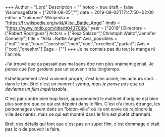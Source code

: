 +++
Author = "Lord"
Description = ""
notoc = true
draft = false
VisionnageDate = ["2019-08-25",""]
date = 2019-09-02T17:47:50+02:00
editor = "kakoune"
Wikipedia = "https://fr.wikipedia.org/wiki/Alita:_Battle_Angel"
Imdb = "https://www.imdb.com/title/tt0437086/"
year = ["2019"]
Directors = ["Robert Rodriguez"]
Actors = ["Rosa Salazar","Christoph Waltz","Jennifer Connelly"]
title = "Alita : Battle Angel"
Avis_possibles = ["nul","long","court","oneshot","meh","cool","excellent","parfait"]
Avis = ["cool","oneshot"] 
Saga = [""]
+++
Je ne connais pas du tout le manga ni l'animé.

J'ai trouvé que ça passait pas mal sans être non plus vraiment génial.
Je pense que j'en garderai pas un souvenir très longtemps.

Esthétiquement c'est vraiment propre, c'est bien animé, les acteurs sont… dans le ton.
Bref c'est un *moment sympa, mais je pense pas que ça devienne un film impérissable*.

C'est par contre bien trop lisse, apparemment le matériel d'origine est bien plus sombre que ce qui est dépeint dans le film.
C'est d'ailleurs étrange, les personnages vivent dans un "bidon-ville" où ils ont envie de rejoindre la ville des nantis, mais ce qui est montré dans le film est plutôt charmant.

Bref, des détails qui font que c'est pas un super film, c'est dommage c'était pas loin de pouvoir le faire.
